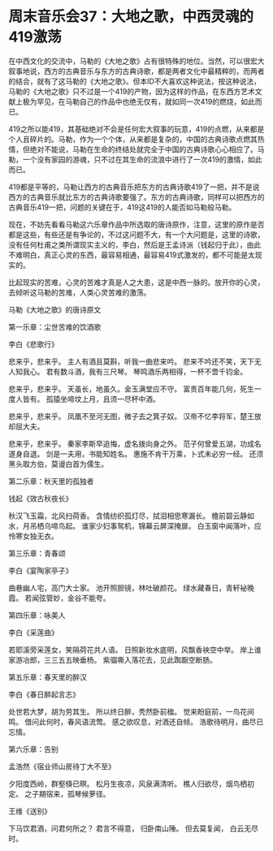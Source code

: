 周末音乐会37：大地之歌，中西灵魂的419激荡
====



在中西文化的交流中，马勒的《大地之歌》占有很特殊的地位。当然，可以很宏大叙事地说，西方的古典音乐与东方的古典诗歌，都是两者文化中最精粹的，而两者的结合，就有了这马勒的《大地之歌》。但本ID不大喜欢这种说法，按这种说法，马勒的《大地之歌》只不过是一个419的产物，因为这样的作品，在东西方艺术文献上极为罕见，在马勒自己的作品中也绝无仅有，就如同一次419的燃烧，如此而已。

419之所以能419，其基础绝对不会是任何宏大叙事的玩意，419的点燃，从来都是个人且碎片的。马勒，作为一个个体，从来都是复杂的，中国的古典诗歌点燃其热情，但绝对不能说，马勒在生命的终结处就完全于中国的古典诗歌心心相应了。马勒，一个没有家园的游魂，只不过在其生命的流浪中进行了一次419的激情，如此而已。

419都是平等的，马勒让西方的古典音乐把东方的古典诗歌419了一把，并不是说西方的古典音乐就比东方的古典诗歌要强了。东方的古典诗歌，同样可以把西方的古典音乐419一把，问题的关键在于，419这419的人能否如马勒般马勒。

现在，不妨先看看马勒这六乐章作品中所选取的唐诗原作，注意，这里的原作是否都是这些，有些还是有争论的，不过这问题不大，有一个大问题是，这里的诗歌，没有任何杜甫之类所谓现实主义的，李白，然后是王孟诗派（钱起归于此），由此不难明白，真正心灵的东西，最容易相通，最容易419式激发的，都不可能是太现实的。

比起现实的苦难，心灵的苦难才真是人之大患，这是中西一脉的。放开你的心灵，去倾听这马勒的苦难，人类心灵苦难的激荡。

马勒《大地之歌》的唐诗原文


第一乐章：尘世苦难的饮酒歌

李白《悲歌行》

悲来乎，悲来乎。
主人有酒且莫斟，听我一曲悲来吟。
悲来不吟还不笑，天下无人知我心。
君有数斗酒，我有三尺琴。
琴鸣酒乐两相得，一杯不啻千钧金。

悲来乎，悲来乎。
天虽长，地虽久。金玉满堂应不守。
富贵百年能几何，死生一度人皆有。
孤猿坐啼坟上月，且须一尽杯中酒。

悲来乎，悲来乎。
凤凰不至河无图，微子去之箕子奴。
汉帝不忆李将军，楚王放却屈大夫。

悲来乎，悲来乎。
秦家李斯早追悔，虚名拨向身之外。
范子何曾爱五湖，功成名遂身自退。
剑是一夫用，书能知姓名。
惠施不肯干万乘，卜式未必穷一经。
还须黑头取方伯，莫谩白首为儒生。


第二乐章：秋天里的孤独者

钱起《效古秋夜长》

秋汉飞玉霜，北风扫荷香。
含情纺织孤灯尽，拭泪相思寒漏长。
檐前碧云静如水，月吊栖乌啼鸟起。
谁家少妇事鸳机，锦幕云屏深掩扉。
白玉窗中闻落叶，应怜寒女独无衣。


第三乐章：青春颂


李白《宴陶家亭子》

曲巷幽人宅，高门大士家。
池开照胆镜，林吐破颜花。
绿水藏春日，青轩袐晚霞。
若闻弦管妙，金谷不能夸。


第四乐章：咏美人

李白《采莲曲》

若耶溪旁采莲女，笑隔荷花共人语。
日照新妆水底明，风飘香袂空中举。
岸上谁家游冶郎，三三五五映垂杨。
紫骝嘶入落花去，见此踟蹰空断肠。


第五乐章：春天里的醉汉

李白《春日醉起言志》

处世若大梦，胡为劳其生。
所以终日醉，秃然卧前楹。
觉来盼庭前，一鸟花间鸣。
借问此何时，春风语流莺。
感之欲叹息，对酒还自倾。
浩歌待明月，曲尽已忘情。


第六乐章：告别

孟浩然《宿业师山房待丁大不至》

夕阳度西岭，群壑倏已暝。
松月生夜凉，风泉满清听。
樵人归欲尽，烟鸟栖初定。
之子期宿来，孤琴候萝径。

王维《送别》

下马饮君酒，问君何所之？
君言不得意， 归卧南山陲。
但去莫复闻， 白云无尽时。
